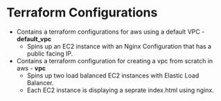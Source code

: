 # Terraform Configurations
* Contains a terraform configurations for aws using a default VPC - **default_vpc**
  * Spins up an EC2 instance with an Nginx Configuration that has a public facing IP.
* Contains a terraform configuration for creating a vpc from scratch in aws - **vpc**
  * Spins up two load balanced EC2 instances with Elastic Load Balancer.
  * Each EC2 instance is displaying a seprate index.html using nginx. 
